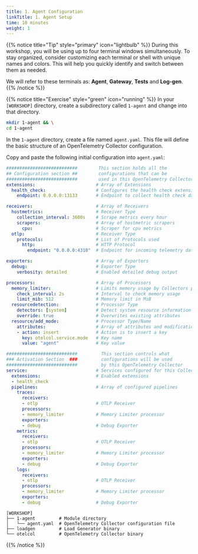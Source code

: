 ```yaml
---
title: 1. Agent Configuration
linkTitle: 1. Agent Setup
time: 10 minutes
weight: 1
---
```


{{% notice title="Tip" style="primary" icon="lightbulb" %}}
During this workshop, you will be using up to four terminal windows simultaneously. To stay organized, consider customizing each terminal or shell with unique names and colors. This will help you quickly identify and switch between them as needed.

We will refer to these terminals as: **Agent**, **Gateway**, **Tests** and **Log-gen**.
{{% /notice %}}

{{% notice title="Exercise" style="green" icon="running" %}}
In your `[WORKSHOP]` directory, create a subdirectory called `1-agent` and change into that directory.

```sh
mkdir 1-agent && \
cd 1-agent
```

In the `1-agent` directory, create a file named `agent.yaml`. This file will define the basic structure of an OpenTelemetry Collector configuration.

Copy and paste the following initial configuration into `agent.yaml`:

```yaml { title="agent.yaml" }
###########################        This section holds all the
## Configuration section ##        configurations that can be 
###########################        used in this OpenTelemetry Collector
extensions:                       # Array of Extensions
  health_check:                   # Configures the health check extension
    endpoint: 0.0.0.0:13133       # Endpoint to collect health check data

receivers:                        # Array of Receivers
  hostmetrics:                    # Receiver Type
    collection_interval: 3600s    # Scrape metrics every hour
    scrapers:                     # Array of hostmetric scrapers
      cpu:                        # Scraper for cpu metrics
  otlp:                           # Receiver Type
    protocols:                    # List of Protocols used 
      http:                       # HTTP Protocol
        endpoint: "0.0.0.0:4318"  # Endpoint for incoming telemetry data

exporters:                        # Array of Exporters
  debug:                          # Exporter Type
    verbosity: detailed           # Enabled detailed debug output

processors:                       # Array of Processors
  memory_limiter:                 # Limits memory usage by Collectors pipeline
    check_interval: 2s            # Interval to check memory usage
    limit_mib: 512                # Memory limit in MiB
  resourcedetection:              # Processor Type
    detectors: [system]           # Detect system resource information
    override: true                # Overwrites existing attributes
  resource/add_mode:              # Processor Type/Name
    attributes:                   # Array of attributes and modifications
    - action: insert              # Action is to insert a key
      key: otelcol.service.mode   # Key name
      value: "agent"              # Key value

###########################         This section controls what
### Activation Section  ###         configurations will be used
###########################         by this OpenTelemetry Collector
service:                          # Services configured for this Collector
  extensions:                     # Enabled extensions
  - health_check
  pipelines:                      # Array of configured pipelines
    traces:
      receivers:
      - otlp                      # OTLP Receiver
      processors:
      - memory_limiter            # Memory Limiter processor
      exporters:
      - debug                     # Debug Exporter
    metrics:
      receivers:
      - otlp                      # OTLP Receiver
      processors:
      - memory_limiter            # Memory Limiter processor
      exporters:
      - debug                     # Debug Exporter
    logs:
      receivers:
      - otlp                      # OTLP Receiver
      processors:
      - memory_limiter            # Memory Limiter processor
      exporters:
      - debug                     # Debug Exporter
```

```text { title="Updated Directory Structure" }
[WORKSHOP]
├── 1-agent         # Module directory
│   └── agent.yaml  # OpenTelemetry Collector configuration file
├── loadgen         # Load Generator binary
└── otelcol         # OpenTelemetry Collector binary
```

{{% /notice %}}

